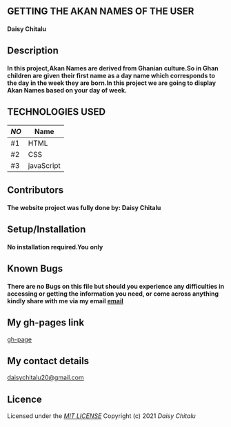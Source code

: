 ## GETTING THE AKAN NAMES OF THE USER
#### Daisy Chitalu
## **Description**
#### In this project,Akan Names are derived from Ghanian culture.So in Ghan children are given their first name as a day name which corresponds to the day in the week they are born.In this project we are going to display Akan Names based on your day of week.

## TECHNOLOGIES USED

|*NO*|Name| 
|---------|------------|
| #1 | HTML | 
| #2 | CSS | 
| #3 | javaScript | 


## **Contributors**
#### The website project was fully done by: **Daisy Chitalu**
## **Setup/Installation**
#### No installation required.You only
##  **Known Bugs**
#### There are no Bugs on this file but should you experience any difficulties in accessing or getting the information you need, or come across anything kindly share with me via my email [email](Daisychitalu20@gmail.com)
## My gh-pages link
[gh-page]( https://daisychitalu.github.io/Akan-Names/)
## My contact details
daisychitalu20@gmail.com
## Licence
Licensed under the *[MIT LICENSE](LICENSE.txt)*
Copyright (c) 2021 *Daisy Chitalu*